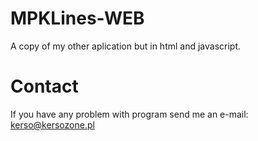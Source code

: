 # MPKLines-WEB

A copy of my other aplication but in html and javascript.

# Contact

If you have any problem with program send me an e-mail:
kerso@kersozone.pl
